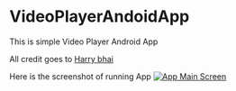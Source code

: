 # VideoPlayerAndoidApp
 This is simple Video Player Android App

All credit goes to [Harry bhai](http://https://www.youtube.com/@CodeWithHarry "Harry bhai")

Here is the screenshot of running App
[![App Main Screen](https://github.com/akay232/VideoPlayerAndoidApp/blob/main/Images/Screenshot_20230204_201816.png "App Main Screen")](https://github.com/akay232/VideoPlayerAndoidApp/blob/main/Images/Screenshot_20230204_201816.png "App Main Activity")
